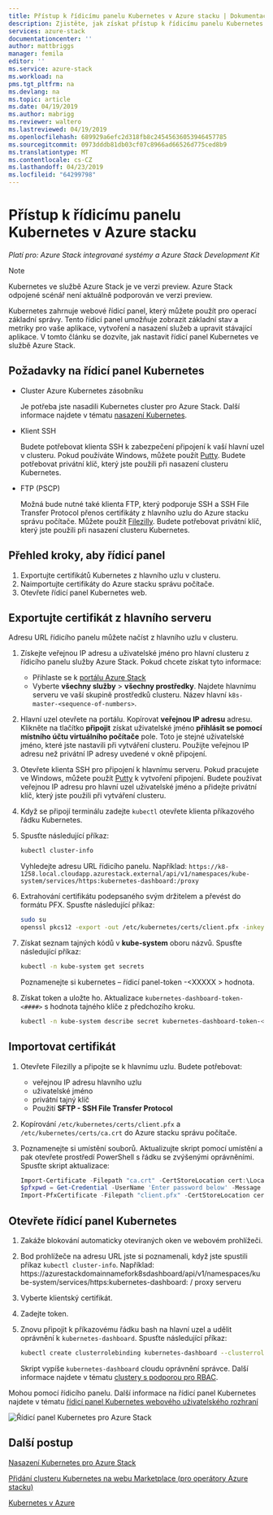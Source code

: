 ```yaml
---
title: Přístup k řídicímu panelu Kubernetes v Azure stacku | Dokumentace Microsoftu
description: Zjistěte, jak získat přístup k řídicímu panelu Kubernetes ve službě Azure Stack
services: azure-stack
documentationcenter: ''
author: mattbriggs
manager: femila
editor: ''
ms.service: azure-stack
ms.workload: na
pms.tgt_pltfrm: na
ms.devlang: na
ms.topic: article
ms.date: 04/19/2019
ms.author: mabrigg
ms.reviewer: waltero
ms.lastreviewed: 04/19/2019
ms.openlocfilehash: 689929a6efc2d318fb8c24545636053946457785
ms.sourcegitcommit: 0973dddb81db03cf07c8966ad66526d775ced8b9
ms.translationtype: MT
ms.contentlocale: cs-CZ
ms.lasthandoff: 04/23/2019
ms.locfileid: "64299798"
---
```

# <a name="access-the-kubernetes-dashboard-in-azure-stack"></a>Přístup k řídicímu panelu Kubernetes v Azure stacku 

*Platí pro: Azure Stack integrované systémy a Azure Stack Development Kit* 
> [!Note]   
> Kubernetes ve službě Azure Stack je ve verzi preview. Azure Stack odpojené scénář není aktuálně podporován ve verzi preview. 

Kubernetes zahrnuje webové řídicí panel, který můžete použít pro operací základní správy. Tento řídicí panel umožňuje zobrazit základní stav a metriky pro vaše aplikace, vytvoření a nasazení služeb a upravit stávající aplikace. V tomto článku se dozvíte, jak nastavit řídicí panel Kubernetes ve službě Azure Stack.

## <a name="prerequisites-for-kubernetes-dashboard"></a>Požadavky na řídicí panel Kubernetes

* Cluster Azure Kubernetes zásobníku

    Je potřeba jste nasadili Kubernetes cluster pro Azure Stack. Další informace najdete v tématu [nasazení Kubernetes](azure-stack-solution-template-kubernetes-deploy.md).

* Klient SSH

    Budete potřebovat klienta SSH k zabezpečení připojení k vaší hlavní uzel v clusteru. Pokud používáte Windows, můžete použít [Putty](https://docs.microsoft.com/azure/marketplace/cloud-partner-portal/virtual-machine/cpp-connect-vm). Budete potřebovat privátní klíč, který jste použili při nasazení clusteru Kubernetes.

* FTP (PSCP)

    Možná bude nutné také klienta FTP, který podporuje SSH a SSH File Transfer Protocol přenos certifikáty z hlavního uzlu do Azure stacku správu počítače. Můžete použít [Filezilly](https://filezilla-project.org/download.php?type=client). Budete potřebovat privátní klíč, který jste použili při nasazení clusteru Kubernetes.

## <a name="overview-of-steps-to-enable-dashboard"></a>Přehled kroky, aby řídicí panel

1.  Exportujte certifikátů Kubernetes z hlavního uzlu v clusteru. 
2.  Naimportujte certifikáty do Azure stacku správu počítače.
2.  Otevřete řídicí panel Kubernetes web. 

## <a name="export-certificate-from-the-master"></a>Exportujte certifikát z hlavního serveru 

Adresu URL řídicího panelu můžete načíst z hlavního uzlu v clusteru.

1. Získejte veřejnou IP adresu a uživatelské jméno pro hlavní clusteru z řídicího panelu služby Azure Stack. Pokud chcete získat tyto informace:

    - Přihlaste se k [portálu Azure Stack](https://portal.local.azurestack.external/)
    - Vyberte **všechny služby** > **všechny prostředky**. Najdete hlavnímu serveru ve vaší skupině prostředků clusteru. Název hlavní `k8s-master-<sequence-of-numbers>`. 

2. Hlavní uzel otevřete na portálu. Kopírovat **veřejnou IP adresu** adresu. Klikněte na tlačítko **připojit** získat uživatelské jméno **přihlásit se pomocí místního účtu virtuálního počítače** pole. Toto je stejné uživatelské jméno, které jste nastavili při vytváření clusteru. Použijte veřejnou IP adresu než privátní IP adresy uvedené v okně připojení.

3.  Otevřete klienta SSH pro připojení k hlavnímu serveru. Pokud pracujete ve Windows, můžete použít [Putty](https://docs.microsoft.com/azure/marketplace/cloud-partner-portal/virtual-machine/cpp-connect-vm) k vytvoření připojení. Budete používat veřejnou IP adresu pro hlavní uzel uživatelské jméno a přidejte privátní klíč, který jste použili při vytváření clusteru.

4.  Když se připojí terminálu zadejte `kubectl` otevřete klienta příkazového řádku Kubernetes.

5. Spusťte následující příkaz:

    ```Bash   
    kubectl cluster-info 
    ``` 
    Vyhledejte adresu URL řídicího panelu. Například: `https://k8-1258.local.cloudapp.azurestack.external/api/v1/namespaces/kube-system/services/https:kubernetes-dashboard:/proxy`

6.  Extrahování certifikátu podepsaného svým držitelem a převést do formátu PFX. Spusťte následující příkaz:

    ```Bash  
    sudo su 
    openssl pkcs12 -export -out /etc/kubernetes/certs/client.pfx -inkey /etc/kubernetes/certs/client.key  -in /etc/kubernetes/certs/client.crt -certfile /etc/kubernetes/certs/ca.crt 
    ```

7.  Získat seznam tajných kódů v **kube-system** oboru názvů. Spusťte následující příkaz:

    ```Bash  
    kubectl -n kube-system get secrets
    ```

    Poznamenejte si kubernetes – řídicí panel-token -\<XXXXX > hodnota. 

8.  Získat token a uložte ho. Aktualizace `kubernetes-dashboard-token-<####>` s hodnota tajného klíče z předchozího kroku.

    ```Bash  
    kubectl -n kube-system describe secret kubernetes-dashboard-token-<####>| awk '$1=="token:"{print $2}' 
    ```

## <a name="import-the-certificate"></a>Importovat certifikát

1. Otevřete Filezilly a připojte se k hlavnímu uzlu. Budete potřebovat:

    - veřejnou IP adresu hlavního uzlu
    - uživatelské jméno
    - privátní tajný klíč
    - Použití **SFTP - SSH File Transfer Protocol**

2. Kopírování `/etc/kubernetes/certs/client.pfx` a `/etc/kubernetes/certs/ca.crt` do Azure stacku správu počítače.

3. Poznamenejte si umístění souborů. Aktualizujte skript pomocí umístění a pak otevřete prostředí PowerShell s řádku se zvýšenými oprávněními. Spusťte skript aktualizace:  

    ```powershell   
    Import-Certificate -Filepath "ca.crt" -CertStoreLocation cert:\LocalMachine\Root 
    $pfxpwd = Get-Credential -UserName 'Enter password below' -Message 'Enter password below' 
    Import-PfxCertificate -Filepath "client.pfx" -CertStoreLocation cert:\CurrentUser\My -Password $pfxpwd.Password 
    ``` 

## <a name="open-the-kubernetes-dashboard"></a>Otevřete řídicí panel Kubernetes 

1. Zakáže blokování automaticky otevíraných oken ve webovém prohlížeči.

2. Bod prohlížeče na adresu URL jste si poznamenali, když jste spustili příkaz `kubectl cluster-info`. Například: https:\//azurestackdomainnamefork8sdashboard/api/v1/namespaces/kube-system/services/https:kubernetes-dashboard: / proxy serveru 
3. Vyberte klientský certifikát.
4. Zadejte token. 
5. Znovu připojit k příkazovému řádku bash na hlavní uzel a udělit oprávnění k `kubernetes-dashboard`. Spusťte následující příkaz:

    ```Bash  
    kubectl create clusterrolebinding kubernetes-dashboard --clusterrole=cluster-admin --serviceaccount=kube-system:kubernetes-dashboard 
    ``` 

    Skript vypíše `kubernetes-dashboard` cloudu oprávnění správce. Další informace najdete v tématu [clustery s podporou pro RBAC](https://docs.microsoft.com/azure/aks/kubernetes-dashboard).

Mohou pomocí řídicího panelu. Další informace na řídicí panel Kubernetes najdete v tématu [řídicí panel Kubernetes webového uživatelského rozhraní](https://kubernetes.io/docs/tasks/access-application-cluster/web-ui-dashboard/) 

![Řídicí panel Kubernetes pro Azure Stack](media/azure-stack-solution-template-kubernetes-dashboard/azure-stack-kub-dashboard.png)

## <a name="next-steps"></a>Další postup 

[Nasazení Kubernetes pro Azure Stack](azure-stack-solution-template-kubernetes-deploy.md)  

[Přidání clusteru Kubernetes na webu Marketplace (pro operátory Azure stacku)](../operator/azure-stack-solution-template-kubernetes-cluster-add.md)  

[Kubernetes v Azure](https://docs.microsoft.com/azure/container-service/kubernetes/container-service-kubernetes-walkthrough)  
